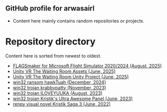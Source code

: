 ## GitHub profile for arwasairl
- Content here mainly contains random repositories or projects.

# Repository directory
Content here is sorted from newest to oldest.
- [FLAGSmaker for Microsoft Flight Simulator 2020/2024 (August, 2025)](https://github.com/arwasairl/FLAGSMaker)
- [Unity VR The Waiting Room Assets (June, 2025)](https://github.com/arwasairl/The-Waiting-Room-Assets)
- [Unity VR The Waiting Room Unity Project (June, 2025)](https://github.com/arwasairl/The-Waiting-Room-Unity)
- [win32 ransom hawkTuah (December, 2024)](https://github.com/arwasairl/ransom.win32.HawkTuah)
- [win32 trojan krabbypatty (November, 2023)](https://github.com/arwasairl/trojan.win.krabbypatty)
- [win32 trojan ILOVEYUUKA (August, 2023)](https://github.com/arwasairl/trojan.win.ILOVEYUUKA)
- [win32 trojan Kristik's Ultra Awesome Panel (June, 2023)](https://github.com/arwasairl/Kristiks-Ultra-Awesome-Panel)
- [renpy visual novel Kristik Saga 3 (June, 2022)](https://github.com/arwasairl/Kristik-Saga-3-v2)

<!--
**arwasairl/arwasairl** is a ✨ _special_ ✨ repository because its `README.md` (this file) appears on your GitHub profile.

Here are some ideas to get you started:

- 🔭 I’m currently working on ...
- 🌱 I’m currently learning ...
- 👯 I’m looking to collaborate on ...
- 🤔 I’m looking for help with ...
- 💬 Ask me about ...
- 📫 How to reach me: ...
- 😄 Pronouns: ...
- ⚡ Fun fact: ...
-->
